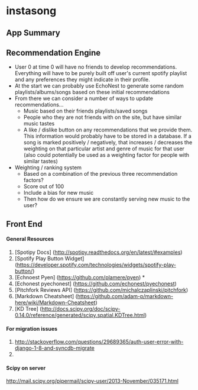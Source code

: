 # instasong
## App Summary

## Recommendation Engine
* User 0 at time 0 will have no friends to develop recommendations. Everything will have to be purely built off user's current spotify playlist and any preferences they might indicate in their profile.
* At the start we can probably use EchoNest to generate some random playlists/albums/songs based on these initial recommendations
* From there we can consider a number of ways to update recommendations...
    * Music based on their friends playlists/saved songs
    * People who they are not friends with on the site, but have similar music tastes
    * A like / dislike button on any recommendations that we provide them. This information would probably have to be stored in a database. If a song is marked positively / negatively, that increases / decreases the weighting on that particular artist and genre of music for that user (also could potentially be used as a weighting factor for people with similar tastes)
* Weighting / ranking system
    * Based on a combination of the previous three recommendation factors?
    * Score out of 100
    * Include a bias for new music
    * Then how do we ensure we are constantly serving new music to the user?

## Front End


#### General Resources
1. [Spotipy Docs] (http://spotipy.readthedocs.org/en/latest/#examples)
2. [Spotify Play Button Widget] (https://developer.spotify.com/technologies/widgets/spotify-play-button/)
3. [Echnoest Pyen] (https://github.com/plamere/pyen) *
4. [Echonest pyechonest] (https://github.com/echonest/pyechonest)
5. [Pitchfork Reviews API] (https://github.com/michalczaplinski/pitchfork)
5. [Markdown Cheatsheet] (https://github.com/adam-p/markdown-here/wiki/Markdown-Cheatsheet)
6. [KD Tree] (http://docs.scipy.org/doc/scipy-0.14.0/reference/generated/scipy.spatial.KDTree.html)

#### For migration issues
1. http://stackoverflow.com/questions/29689365/auth-user-error-with-django-1-8-and-syncdb-migrate
2. 

#### Scipy on server
http://mail.scipy.org/pipermail/scipy-user/2013-November/035171.html
